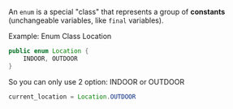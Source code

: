 An `enum` is a special "class" that represents a group of **constants** (unchangeable variables, like `final` variables).

Example:
Enum Class Location
```java
public enum Location {  
    INDOOR, OUTDOOR  
}
```
So you can only use 2 option: INDOOR or OUTDOOR 
```java
current_location = Location.OUTDOOR 
```
